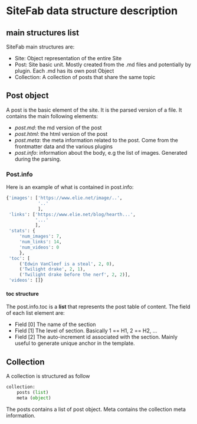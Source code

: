 # SiteFab data structure description

## main structures list

SiteFab main structures are:

- Site: Object representation of the entire Site
- Post: Site basic unit. Mostly created from the .md files and potentially by plugin. Each .md has its own post Object
- Collection: A collection of posts that share the same topic

## Post object

A post is the basic element of the site. It is the parsed version of a file. It contains the main following elements:

- *post.md*: the md version of the post
- *post.html*: the html version of the post
- *post.meta*: the meta information related to the post. Come from the frontmatter data and the various plugins
- *post.info*: information about the body, e.g the list of images. Generated during the parsing.

### Post.info

Here is an example of what is contained in post.info:

```python
{'images': ['https://www.elie.net/image/..',
            '..'
            ],
 'links': ['https://www.elie.net/blog/hearth...',
           '...'
           ],
 'stats': {
     'num_images': 7, 
     'num_links': 14, 
     'num_videos': 0
     },
 'toc': [
     ('Edwin VanCleef is a steal', 2, 0),
     ('Twilight drake', 2, 1),
     ('Twilight drake before the nerf', 2, 2)],
 'videos': []}
```

#### toc structure
The post.info.toc is a **list** that represents the post table of content. The field of each list element are:

- Field [0] The name of the section
- Field [1] The level of section. Basically 1 == H1, 2 == H2, ...
- Field [2] The auto-increment id associated with the section. Mainly useful to generate unique anchor in the template.



## Collection

A collection is structured as follow

```python
collection:
    posts (list)
    meta (object)
```
The posts contains a list of post object. Meta contains the collection meta information.

